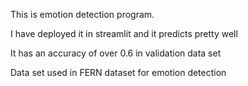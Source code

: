 This is emotion detection program. 

I have deployed it in streamlit and it predicts pretty well

It has an accuracy of over 0.6 in validation data set

Data set used in FERN dataset for emotion detection

